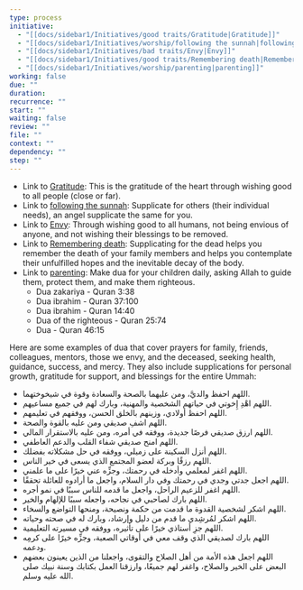 ```yaml
---
type: process
initiative:
  - "[[docs/sidebar1/Initiatives/good traits/Gratitude|Gratitude]]"
  - "[[docs/sidebar1/Initiatives/worship/following the sunnah|following the sunnah]]"
  - "[[docs/sidebar1/Initiatives/bad traits/Envy|Envy]]"
  - "[[docs/sidebar1/Initiatives/good traits/Remembering death|Remembering death]]"
  - "[[docs/sidebar1/Initiatives/worship/parenting|parenting]]"
working: false
due: ""
duration: 
recurrence: ""
start: ""
waiting: false
review: ""
file: ""
context: ""
dependency: ""
step: ""
---
```


* Link to [Gratitude](docs/sidebar1/Initiatives/good%20traits/Gratitude.md): This is the gratitude of the heart through wishing good to all people (close or far).
* Link to [following the sunnah](docs/sidebar1/Initiatives/worship/following%20the%20sunnah.md): Supplicate for others (their individual needs), an angel supplicate the same for you.
* Link to [Envy](docs/sidebar1/Initiatives/bad%20traits/Envy.md): Through wishing good to all humans, not being envious of anyone, and not wishing their blessings to be removed.
* Link to [Remembering death](docs/sidebar1/Initiatives/good%20traits/Remembering%20death.md): Supplicating for the dead helps you remember the death of your family members and helps you contemplate their unfulfilled hopes and the inevitable decay of the body.
* Link to [parenting](docs/sidebar1/Initiatives/worship/parenting.md): Make dua for your children daily, asking Allah to guide them, protect them, and make them righteous.
	* Dua zakariya - Quran 3:38
	* Dua ibrahim - Quran 37:100
	* Dua ibrahim - Quran 14:40
	* Dua of the righteous - Quran 25:74
	* Dua - Quran 46:15

Here are some examples of dua that cover prayers for family, friends, colleagues, mentors, those we envy, and the deceased, seeking health, guidance, success, and mercy. They also include supplications for personal growth, gratitude for support, and blessings for the entire Ummah:

* اللهم احفظ والديَّ، ومن عليهما بالصحة والسعادة وقوة في شيخوختهما.  
* اللهم اهْدِ إِخوتي في حياتهم الشخصية والمهنية، وبارك لهم في جميع مساعيهم.  
* اللهم احفظ أولادي، وزينهم بالخلق الحسن، ووفقهم في تعليمهم.  
* اللهم اشفِ صديقي ومن عليه بالقوة والصحة.  
* اللهم ارزق صديقي فرصًا جديدة، ووفقه في أمره، ومن عليه بالاستقرار المالي.  
* اللهم امنح صديقي شفاء القلب والدعم العاطفي.  
* اللهم أنزل السكينة على زميلي، ووفقه في حل مشكلاته بفضلك.  
* اللهم رزقًا وبركة لعضو المجتمع الذي يسعى في خير الناس.  
* اللهم اغفر لمعلمي وأدخله في رحمتك، وجزِّه عني خيرًا على ما علمني.  
* اللهم اجعل جدتي وجدي في رحمتك وفي دار السلام، واجعل ما أرادوه للعائلة تحققًا.  
* اللهم اغفر للزعيم الراحل، واجعل ما قدمه للناس سببًا في نمو أجره.  
* اللهم بارك لصاحبي في نجاحه، واجعله سببًا للإلهام والخير.  
* اللهم اشكر لشخصية القدوة ما قدمت من حكمة ونصيحة، ومنحها التواضع والسخاء.  
* اللهم اشكر لمُرشِدي ما قدم من دليل وإرشاد، وبارك له في صحته وحياته.  
* اللهم جزِ أستاذي خيرًا على تأثيره، ووفقه في مسيرته التعليمية.  
* اللهم بارك لصديقي الذي وقف معي في أوقاتي الصعبة، وجزِّه خيرًا على كرمِه ودعمه.  
* اللهم اجعل هذه الأمة من أهل الصلاح والتقوى، واجعلنا من الذين يعينون بعضهم البعض على الخير والصلاح، واغفر لهم جميعًا، وارزقنا العمل بكتابك وسنة نبيك صلى الله عليه وسلم.

